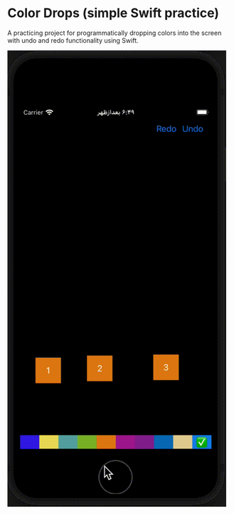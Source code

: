 # Color Drops (simple Swift practice)
A practicing project for programmatically dropping colors into the screen with undo and redo functionality using Swift.

![preview](https://github.com/HappyIosDeveloper/ColorDrops/blob/main/preview.gif)
